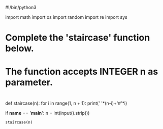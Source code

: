 #!/bin/python3

import math
import os
import random
import re
import sys

#
# Complete the 'staircase' function below.
#
# The function accepts INTEGER n as parameter.
#

def staircase(n):
    for i in range(1, n + 1):
        print(' '*(n-i)+'#'*i)

if __name__ == '__main__':
    n = int(input().strip())

    staircase(n)
